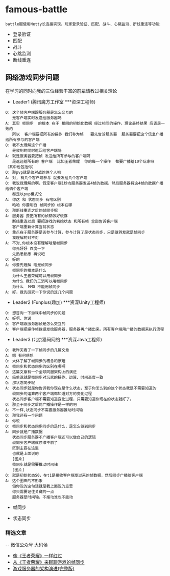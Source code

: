 # famous-battle

    battle服使用Netty长连接实现，玩家登录验证、匹配、战斗、心跳监测、断线重连等功能
    
    
* 登录验证
* 匹配
* 战斗
* 心跳监测
* 断线重连
    
    
    
    
    
## 网络游戏同步问题

在学习的同时向我的三位经验丰富的前辈请教过相关理论

* Leader1 (腾讯魔方工作室 ***资深工程师)
~~~
Q: 这个帧客户端跟服务器是怎么交互的
   是客户端实时发送给服务器吗
A: 其实 帧同步  的根本 在于 相同的初始化数据 经过相同的操作，理论最终结果 应该是一致的 
   所以  客户端要把所有的操作 我们称为帧   要先告诉服务器  服务器要把这个信息广播给所有参与的客户端 
Q: 我不太理解这个广播
   是收到的同时返回给客户端吗
A: 就是服务器要把帧 发送给所有参与的客户端呀
   是返还给所有的 客户端  比如王者荣耀  你的每一个操作  都要广播给10个玩家呀   （其中也包括你）
Q: 那pvp就是给对战的俩个人吧
A: 对, 有几个客户端参与 就要发给几个客户端
Q: 我说我理解的啊，假定客户端1秒向服务器发送4帧的数据，然后服务器将这4帧的数据广播给俩个客户端
   都是以pvp模式论
A: 你这 和 状态同步 有啥区别 
   哈哈 你要明白 帧同步的 根本在哪  
Q: 那断线重连之后的帧同步呢
A: 服务器 要把所有的帧都做好缓存 
   断线重连以后 要把游戏的初始状态 和所有帧 全部告诉客户端 
   客户端重新计算当前状态 
Q: 重点在于服务器是否参与计算，参与计算了是状态同步，只是做转发就是帧同步
   我理解的对不对
A: 不对,你根本没有理解啥是帧同步 
   你先好好 百度一下   
   先熟悉熟悉 再说吧   
Q: 好的
A: 你要先理解 啥是帧同步 
   帧同步的根本是什么  
   为什么王者荣耀可以用帧同步  
   为什么 我们的三消可以用帧同步  
   为什么  MMO 不能用帧同步  
A: 好，我先研究一下你说的这几个问题
~~~

* Leader2 (Funplus(趣加) ***资深Unity工程师)
~~~
Q: 想咨询一下游戏中帧同步的问题
A: 好啊，你说
Q: 客户端跟服务器帧是怎么交互的
A: 客户端把操作帧数据发给服务器，服务器再广播出来。所有客户端用广播的数据来执行流程
~~~

* Leader3 (北京猎码网络 ***资深Java工程师)
~~~
Q: 我昨天看了一下帧同步的几篇文章
A: 嗯 有何感想
Q: 大体了解了帧同步的概念和原理
A: 帧同步和状态同步的区别在哪啊
Q: 这篇文章有一个全球同服架构上的演进
A: 简单说就是帧同步对玩家的操作、运算、时间高度一致
Q: 那状态同步呢
A: 状态同步就是你告诉我你现在是什么状态，至于你怎么到的这个状态我是不需要知道的
   帧同步的运算两个客户端都知道对方的变化过程
   状态同步客户端不需要知道变化过程，只需要知道你现在的状态就好了。
Q: 那至于同步之后的广播操作是一样的吧
A: 不一样,状态同步不需要服务器推动时间轴
Q: 那我还有一个问题
A: 你说
Q: 帧同步和状态同步同步的是什么，是怎么做到同步
A: 同步就是广播数据
   状态同步服务器不广播客户端还可以做自己的逻辑
   帧同步客户端就停滞不前了
   区别主要在这里
   也就是上面说的  
   [图片]
   帧同步就是需要推动时间轴
   [图片]
Q: 就是初始状态S0，在t1是接收客户端发过来的帧数据，然后同步广播给客户端
A: 这个图画的不形象
   但你说的这句话就是我上面说的意思
   你只需要记住关键的一点
   服务器是时间轴，不推动谁也不能动
~~~

* 帧同步

* 状态同步  

### 精选文章 

-- 微信公众号 大码侯

* [像《王者荣耀》一样红过](https://mp.weixin.qq.com/s?__biz=MzI3MTQ1NzU2NA==&mid=2247483868&idx=1&sn=6904c1655d6a9116040bd3d65ac3638a&chksm=eac0cdafddb744b99c0bce4cc44fc842ef121f7b1dd219bde6d23e5272ea7f6daaa4dc83d9af&scene=21#wechat_redirect)
* [从《王者荣耀》来聊聊游戏的帧同步](https://mp.weixin.qq.com/s?__biz=MzI3MTQ1NzU2NA==&mid=2247483875&idx=1&sn=215a6d5965fbd578bf06b6c88496612f&chksm=eac0cd90ddb7448657df188a6c78777e66228cff592f61de2959867148a61a9005b80ab7b54f&mpshare=1&scene=1&srcid=0823qDv6Tenw7q2LTvhNgeXh&sharer_sharetime=1566526210568&sharer_shareid=95320fed4360c46ededbf4fd9173710f&key=7f7fdfb8d9436ed7f72150f432e8ab239ac8a0b20b982900073647eeb1a2cbf51a54d92fed1938a4559b85054c879e2222b91a7b4811ecf05572144622d15bea58d086c2b63ba1ef13673aa4cd45134b&ascene=1&uin=MTEzNzAxNTc0NA%3D%3D&devicetype=Windows+10&version=62060833&lang=zh_CN&pass_ticket=AAPfg3EjYCtUmxSwOBSzM8pD4s1PIaCJszVDI3pP9rFoWnfxbWhUr8CYDZyGN%2FfB)
* [游戏服务器的架构演进(完整版)](https://mp.weixin.qq.com/s?__biz=MzI3MTQ1NzU2NA==&mid=2247483884&idx=1&sn=3547c769a300f1d82cc04e9b1852c6d5&chksm=eac0cd9fddb7448997e38a74e2d26bde259cd2127583e31bc488511bc1fdcd9f35caff27d4a3&mpshare=1&scene=1&srcid=0823OVD2GWpB39V9L22t8c1c&sharer_sharetime=1566525206299&sharer_shareid=95320fed4360c46ededbf4fd9173710f&key=7f7fdfb8d9436ed7da3c8488b6d482d88a9a898b6fdd3cc0dff1d9837fb4096fb6280b14182095b531473b14396627e5ca370172a7d0a2b2b658c5f031bea00ed1e4d7087c8f222f77d674a5a95fe455&ascene=1&uin=MTEzNzAxNTc0NA%3D%3D&devicetype=Windows+10&version=62060833&lang=zh_CN&pass_ticket=AAPfg3EjYCtUmxSwOBSzM8pD4s1PIaCJszVDI3pP9rFoWnfxbWhUr8CYDZyGN%2FfB)
